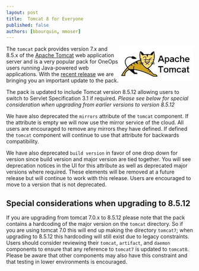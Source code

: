 ```yaml
---
layout: post
title:  Tomcat 8 for Everyone
published: false
authors: [bbourquin, mmoser]
---
```

  
<img src="/assets/img/logos/integrations/tomcat.png" align="right"/>
  
The `tomcat` pack provides version 7.x and 8.5.x of the
[Apache Tomcat](http://tomcat.apache.org/) web application server and is a very
popular pack for OneOps users running Java-powered web applications. With the
[recent release](/general/blog/2017-02-16-oneops-release-170216stable.html) we
are bringing you an important update to the pack.
 
<!--more-->
 
The pack is updated to include Tomcat version 8.5.12 allowing users to switch to
Servlet Specification 3.1 if required.  *Please see below for special
consideration when upgrading from earlier versions to version 8.5.12*
 
We have also deprecated the `mirrors` attribute of the `tomcat` component. If
the attribute is empty we will now use the mirror service of the cloud.  All
users are encouraged to remove any mirrors they have defined.  If defined the
`tomcat` component will continue to use that attribute for backwards
compatibility.
 
We have also deprecated `build version` in favor of one drop down for version
since build version and major version are tied together.  You will see
deprecation notices in the UI for this attribute as well as deprecated major
versions where required. These elements will be removed at a future release but
will continue to work with this release.  Users are encouraged to move to a
version that is not deprecated.
 
 
## Special considerations when upgrading to 8.5.12

If you are upgrading from tomcat 7.0.x to 8.5.12 please note that the pack
contains a hardcoding of the major version on the `tomcat` directory.  So if you
are using tomcat 7.0 this will end up making the directory `tomcat7`; when
upgrading to 8.5.12 this hardcoding will still exist due to legacy constraints.
Users should consider reviewing their `tomcat`, `artifact`, and `daemon`
components to ensure that any reference to `tomcat7` is updated to `tomcat8`.
Please be aware that other components may also have this constraint and that
testing in lower environments is encouraged.
